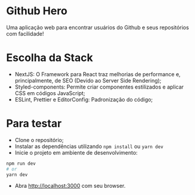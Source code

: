 # Github Hero

Uma aplicação web para encontrar usuários do Github e seus repositórios com facilidade!

# Escolha da Stack

* NextJS: O Framework para React traz melhorias de performance e, principalmente, de SEO (Devido ao Server Side Rendering);
* Styled-components: Permite criar componentes estilizados e aplicar CSS em códigos JavaScript;
* ESLint, Prettier e EditorConfig: Padronização do código;

# Para testar

* Clone o repositório;
* Instalar as dependências utilizando ```npm install``` ou ```yarn dev```
* Inicie o projeto em ambiente de desenvolvimento:
```bash
npm run dev
# or
yarn dev
```

* Abra [http://localhost:3000](http://localhost:3000) com seu browser.
